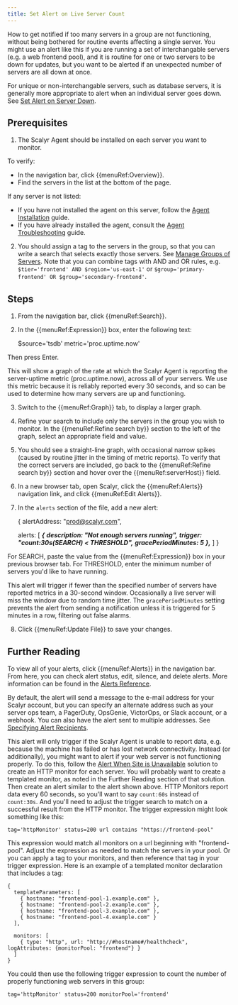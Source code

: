 ```yaml
---
title: Set Alert on Live Server Count
---
```


How to get notified if too many servers in a group are not functioning, without being
bothered for routine events affecting a single server. You might use an alert like this if you are running a
set of interchangable servers (e.g. a web frontend pool), and it is routine for one or two servers to be down
for updates, but you want to be alerted if an unexpected number of servers are all down at once.

For unique or non-interchangable servers, such as database servers, it is generally more appropriate to
alert when an individual server goes down. See [Set Alert on Server Down](/solutions/alert-server-down).


## Prerequisites

1. The Scalyr Agent should be installed on each server you want to monitor.

To verify:

- In the navigation bar, click {{menuRef:Overview}}.
- Find the servers in the list at the bottom of the page.

If any server is not listed:

- If you have not installed the agent on this server, follow the [Agent Installation](/docs/getting_started/agent_linux) guide.
- If you have already installed the agent, consult the [Agent Troubleshooting](/help/scalyr-agent#troubleshooting) guide.

2. You should assign a tag to the servers in the group, so that you can write a search that selects exactly those
servers. See [Manage Groups of Servers](/solutions/manage-server-groups). Note that 
you can combine tags with AND and OR rules, e.g. ``$tier='frontend' AND $region='us-east-1'`` or 
``$group='primary-frontend' OR $group='secondary-frontend'``.


## Steps

1. From the navigation bar, click {{menuRef:Search}}.

2. In the {{menuRef:Expression}} box, enter the following text:

    $source='tsdb' metric='proc.uptime.now'

Then press Enter.

This will show a graph of the rate at which the Scalyr Agent is reporting the server-uptime metric (proc.uptime.now),
across all of your servers. We use this metric because it is reliably reported every 30 seconds, and so can be used
to determine how many servers are up and functioning.

3. Switch to the {{menuRef:Graph}} tab, to display a larger graph.

4. Refine your search to include only the servers in the group you wish to monitor. In the
{{menuRef:Refine search by}} section to the left of the graph, select an appropriate field and value.

5. You should see a straight-line graph, with occasional narrow spikes (caused by routine jitter in the timing
of metric reports). To verify that the correct servers are included, go back to the {{menuRef:Refine search by}} section
and hover over the {{menuRef:serverHost}} field.

6. In a new browser tab, open Scalyr, click the {{menuRef:Alerts}} navigation link, and click {{menuRef:Edit Alerts}}.

7. In the ``alerts`` section of the file, add a new alert:

    {
      alertAddress: "prod@scalyr.com",
        
      alerts: [
        ***{***
          ***description: "Not enough servers running",***
          ***trigger: "count:30s(SEARCH) < THRESHOLD",***
          ***gracePeriodMinutes: 5***
        ***},***
      ]
    }

For SEARCH, paste the value from the {{menuRef:Expression}} box in your previous browser tab. For THRESHOLD, enter the
minimum number of servers you'd like to have running.

This alert will trigger if fewer than the specified number of servers have reported metrics in a 30-second window. Occasionally
a live server will miss the window due to random time jitter. The ``gracePeriodMinutes`` setting prevents the alert from
sending a notification unless it is triggered for 5 minutes in a row, filtering out false alarms.

8. Click {{menuRef:Update File}} to save your changes.


## Further Reading

To view all of your alerts, click {{menuRef:Alerts}} in the navigation bar. From here, you can check
alert status, edit, silence, and delete alerts. More information can be found in the
[Alerts Reference](/help/alerts).

By default, the alert will send a message to the e-mail address for your Scalyr account, but you can specify
an alternate address such as your server ops team, a PagerDuty, OpsGenie, VictorOps, or Slack account, or a webhook. You can also
have the alert sent to multiple addresses. See [Specifying Alert Recipients](/help/alerts#recipients).

This alert will only trigger if the Scalyr Agent is unable to report data, e.g. because the machine has failed or
has lost network connectivity. Instead (or additionally), you might want to alert if your web server is not
functioning properly. To do this, follow the [Alert When Site is Unavailable](/solutions/alert-site-unavailable)
solution to create an HTTP monitor for each server. You will probably want to create a templated monitor, as
noted in the Further Reading section of that solution. Then create an alert similar to the alert shown above.
HTTP Monitors report data every 60 seconds, so you'll want to say ``count:60s`` instead of ``count:30s``. And you'll
need to adjust the trigger search to match on a successful result from the HTTP monitor. The trigger expression
might look something like this:

    tag='httpMonitor' status=200 url contains "https://frontend-pool"

This expression would match all monitors on a url beginning with "frontend-pool". Adjust the expression as needed
to match the servers in your pool. Or you can apply a tag to your monitors, and then reference that tag in your
trigger expression. Here is an example of a templated monitor declaration that includes a tag:

    {
      templateParameters: [
        { hostname: "frontend-pool-1.example.com" },
        { hostname: "frontend-pool-2.example.com" },
        { hostname: "frontend-pool-3.example.com" },
        { hostname: "frontend-pool-4.example.com" }
      ],
      
      monitors: [
        { type: "http", url: "http://#hostname#/healthcheck", logAttributes: {monitorPool: "frontend"} }
      ]
    }

You could then use the following trigger expression to count the number of properly functioning web servers in this group:

    tag='httpMonitor' status=200 monitorPool='frontend'
